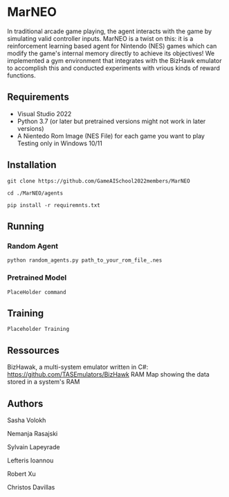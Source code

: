 # MarNEO

In traditional arcade game playing, the agent interacts with the game by simulating valid controller inputs. MarNEO is a twist on this: it is a reinforcement learning based agent for Nintendo (NES) games which can modify the game's internal memory directly to achieve its objectives! We implemented a gym environment that integrates with the BizHawk emulator to accomplish this and conducted experiments with vrious kinds of reward functions.

## Requirements

- Visual Studio 2022
- Python 3.7 (or later but pretrained versions might not work in later versions)
- A Nientedo Rom Image (NES File) for each game you want to play
Testing only in Windows 10/11

## Installation

```
git clone https://github.com/GameAISchool2022members/MarNEO

cd ./MarNEO/agents

pip install -r requiremnts.txt

```

## Running

### Random Agent
```
python random_agents.py path_to_your_rom_file_.nes
```

### Pretrained Model
```
PlaceHolder command
```


## Training
```
Placeholder Training
```

## Ressources
BizHawak, a multi-system emulator written in C#: https://github.com/TASEmulators/BizHawk
RAM Map showing the data stored in a system's RAM

## Authors
Sasha Volokh 

Nemanja Rasajski

Sylvain Lapeyrade

Lefteris Ioannou

Robert Xu

Christos Davillas
